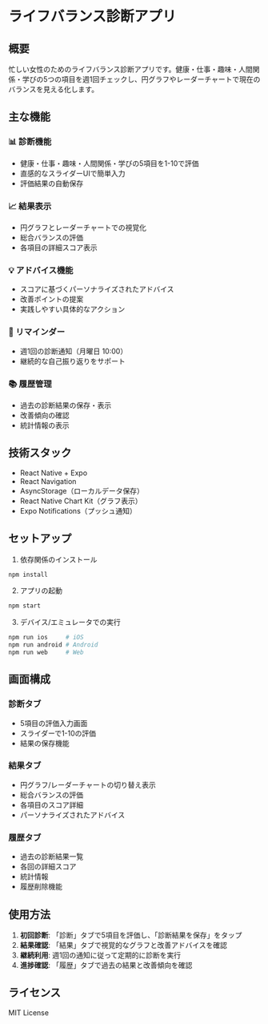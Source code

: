 # ライフバランス診断アプリ

## 概要
忙しい女性のためのライフバランス診断アプリです。健康・仕事・趣味・人間関係・学びの5つの項目を週1回チェックし、円グラフやレーダーチャートで現在のバランスを見える化します。

## 主な機能

### 📊 診断機能
- 健康・仕事・趣味・人間関係・学びの5項目を1-10で評価
- 直感的なスライダーUIで簡単入力
- 評価結果の自動保存

### 📈 結果表示
- 円グラフとレーダーチャートでの視覚化
- 総合バランスの評価
- 各項目の詳細スコア表示

### 💡 アドバイス機能
- スコアに基づくパーソナライズされたアドバイス
- 改善ポイントの提案
- 実践しやすい具体的なアクション

### 🔔 リマインダー
- 週1回の診断通知（月曜日 10:00）
- 継続的な自己振り返りをサポート

### 📚 履歴管理
- 過去の診断結果の保存・表示
- 改善傾向の確認
- 統計情報の表示

## 技術スタック
- React Native + Expo
- React Navigation
- AsyncStorage（ローカルデータ保存）
- React Native Chart Kit（グラフ表示）
- Expo Notifications（プッシュ通知）

## セットアップ

1. 依存関係のインストール
```bash
npm install
```

2. アプリの起動
```bash
npm start
```

3. デバイス/エミュレータでの実行
```bash
npm run ios     # iOS
npm run android # Android
npm run web     # Web
```

## 画面構成

### 診断タブ
- 5項目の評価入力画面
- スライダーで1-10の評価
- 結果の保存機能

### 結果タブ
- 円グラフ/レーダーチャートの切り替え表示
- 総合バランスの評価
- 各項目のスコア詳細
- パーソナライズされたアドバイス

### 履歴タブ
- 過去の診断結果一覧
- 各回の詳細スコア
- 統計情報
- 履歴削除機能

## 使用方法

1. **初回診断**: 「診断」タブで5項目を評価し、「診断結果を保存」をタップ
2. **結果確認**: 「結果」タブで視覚的なグラフと改善アドバイスを確認
3. **継続利用**: 週1回の通知に従って定期的に診断を実行
4. **進捗確認**: 「履歴」タブで過去の結果と改善傾向を確認

## ライセンス
MIT License